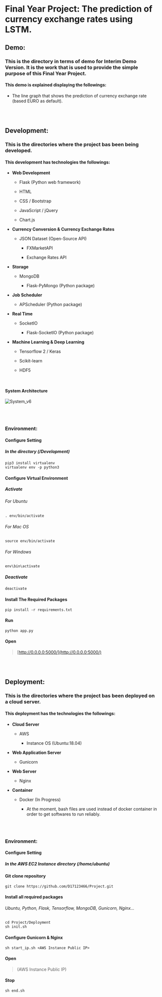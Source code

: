 # Final Year Project: The prediction of currency exchange rates using LSTM. 

## Demo:

### This is the directory in terms of demo for Interim Demo Version. It is the work that is used to provide the simple purpose of this Final Year Project. 

#### This demo is explained displaying the followings:

  - The line graph that shows the prediction of currency exchange rate (based EURO as default).

<br>
<br>


## Development:

### This is the directories where the project bas been being developed.

#### This development has technologies the followings:

  - <b>Web Development</b>
  
    - Flask (Python web framework)
    
    - HTML 
    
    - CSS / Bootstrap
    
    - JavaScript / jQuery
    
    - Chart.js
    
    
  - <b>Currency Conversion & Currency Exchange Rates</b>
  
    - JSON Dataset (Open-Source API)
    
      - FXMarketAPI
      
      - Exchange Rates API
    

  - <b>Storage</b>

    - MongoDB
  
      - Flask-PyMongo (Python package)


  - <b>Job Scheduler</b>

    - APScheduler (Python package) 
    
  
  - <b>Real Time</b>
  
    - SocketIO
  
      - Flask-SocketIO (Python package)


  - <b>Machine Learning & Deep Learning</b>
  
    - Tensorflow 2 / Keras
    
    - Scikit-learn

    - HDF5 

<br>

#### System Architecture 
  
  ![System_v6](https://user-images.githubusercontent.com/33058365/110205822-1fcf8f80-7e72-11eb-9c67-3d2acf5700ec.png)


<br>
<br>
  
### Environment:

#### Configure Setting

##### In the directory (/Development)

```
pip3 install virtualenv
virtualenv env -p python3
```

#### Configure Virtual Environment

##### Activate

###### For Ubuntu

```
. env/bin/activate
```

###### For Mac OS

```
source env/bin/activate
```

###### For Windows

```
env\bin\activate
```

##### Deactivate

```
deactivate
```

#### Install The Required Packages

```
pip install -r requirements.txt
```

#### Run 

```
python app.py
```

#### Open

> [http://0.0.0.0:5000/](http://0.0.0.0:5000/)

<br>
<br>

## Deployment:

### This is the directories where the project bas been deployed on a cloud server.

#### This deployment has the technologies the followings:

  - <b>Cloud Server</b>

    - AWS

      - Instance OS (Ubuntu:18.04)

    
  - <b>Web Application Server</b>
  
    - Gunicorn
    

  - <b>Web Server</b>

    - Nginx
  
  
  - <b>Container</b>

    - Docker (In Progress)

      - At the moment, bash files are used instead of docker container in order to get softwares to run reliably.

<br>
<br>

### Environment:

#### Configure Setting

##### In the AWS EC2 Instance directory (/home/ubuntu)

#### Git clone repository

```
git clone https://github.com/D17123466/Project.git
```

#### Install all required packages
###### Ubuntu, Python, Flask, Tensorflow, MongoDB, Gunicorn, Nginx...

```
cd Project/Deployment
sh init.sh
```

#### Configure Gunicorn & Nginx

```
sh start_ip.sh <AWS Instance Public IP>
```

#### Open

> (AWS Instance Public IP)

#### Stop

```
sh end.sh
```

